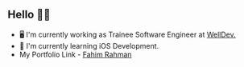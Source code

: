## Hello 👋🏽

* 🖥  I'm currently working as Trainee Software Engineer at [WellDev.](https://www.welldev.io/)
* 📱  I'm currently learning iOS Development.
* My Portfolio Link - [Fahim Rahman](https://mefahimrahman.github.io/my-portfolio/)
